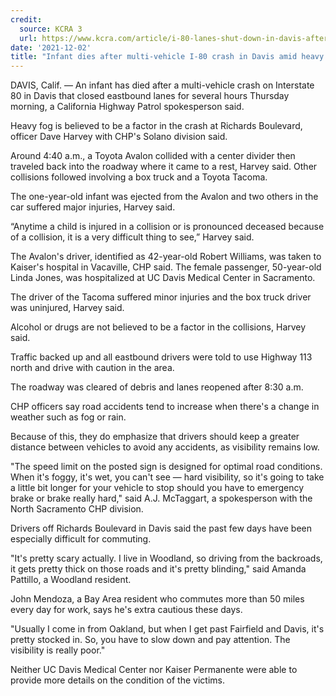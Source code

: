```yaml
---
credit:
  source: KCRA 3
  url: https://www.kcra.com/article/i-80-lanes-shut-down-in-davis-after-deadly-crash-thursday-morning/38411136
date: '2021-12-02'
title: "Infant dies after multi-vehicle I-80 crash in Davis amid heavy fog, CHP says"
---
```

DAVIS, Calif. — An infant has died after a multi-vehicle crash on Interstate 80 in Davis that closed eastbound lanes for several hours Thursday morning, a California Highway Patrol spokesperson said.

Heavy fog is believed to be a factor in the crash at Richards Boulevard, officer Dave Harvey with CHP's Solano division said.

Around 4:40 a.m., a Toyota Avalon collided with a center divider then traveled back into the roadway where it came to a rest, Harvey said. Other collisions followed involving a box truck and a Toyota Tacoma.

The one-year-old infant was ejected from the Avalon and two others in the car suffered major injuries, Harvey said.

“Anytime a child is injured in a collision or is pronounced deceased because of a collision, it is a very difficult thing to see,” Harvey said.

The Avalon's driver, identified as 42-year-old Robert Williams, was taken to Kaiser's hospital in Vacaville, CHP said. The female passenger, 50-year-old Linda Jones, was hospitalized at UC Davis Medical Center in Sacramento.

The driver of the Tacoma suffered minor injuries and the box truck driver was uninjured, Harvey said.

Alcohol or drugs are not believed to be a factor in the collisions, Harvey said.

Traffic backed up and all eastbound drivers were told to use Highway 113 north and drive with caution in the area.

The roadway was cleared of debris and lanes reopened after 8:30 a.m.

CHP officers say road accidents tend to increase when there's a change in weather such as fog or rain.

Because of this, they do emphasize that drivers should keep a greater distance between vehicles to avoid any accidents, as visibility remains low.

"The speed limit on the posted sign is designed for optimal road conditions. When it's foggy, it's wet, you can't see — hard visibility, so it's going to take a little bit longer for your vehicle to stop should you have to emergency brake or brake really hard," said A.J. McTaggart, a spokesperson with the North Sacramento CHP division.

Drivers off Richards Boulevard in Davis said the past few days have been especially difficult for commuting.

"It's pretty scary actually. I live in Woodland, so driving from the backroads, it gets pretty thick on those roads and it's pretty blinding," said Amanda Pattillo, a Woodland resident.

John Mendoza, a Bay Area resident who commutes more than 50 miles every day for work, says he's extra cautious these days.

"Usually I come in from Oakland, but when I get past Fairfield and Davis, it's pretty stocked in. So, you have to slow down and pay attention. The visibility is really poor."

Neither UC Davis Medical Center nor Kaiser Permanente were able to provide more details on the condition of the victims.
